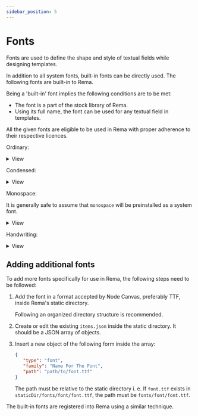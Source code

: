 ```yaml
---
sidebar_position: 5
---
```


# Fonts
Fonts are used to define the shape and style of textual fields while
designing templates.

In addition to all system fonts, built-in fonts can be directly used.
The following fonts are built-in to Rema.

Being a 'built-in' font implies the following conditions
are to be met:
- The font is a part of the stock library of Rema.
- Using its full name, the font can be used for any textual field in templates.

All the given fonts are eligible to be used in Rema with proper adherence to their respective licences.

Ordinary:

<details>
<summary>View</summary>

- [Dosis](https://fonts.google.com/specimen/Dosis)
   - Dosis Bold
   - Dosis Medium
   - Dosis Regular
   - Dosis
   - Dosis Semi Bold
   - Dosis Light
- [Mukta](https://fonts.google.com/specimen/Mukta)
   - Mukta Medium
   - Mukta Bold
   - Mukta Light
   - Mukta Semi Bold
   - Mukta Regular
   - Mukta
- [Roboto](https://fonts.google.com/specimen/Roboto)
   - Roboto Thin Italic
   - Roboto Light Italic
   - Roboto Black
   - Roboto Medium
   - Roboto Bold
   - Roboto Black Italic
   - Roboto Thin
   - Roboto Italic
   - Roboto Bold Italic
   - Roboto Light
   - Roboto Regular
   - Roboto
   - Roboto Medium Italic
- [Montserrat](https://fonts.google.com/specimen/Montserrat)
   - Montserrat Semi Bold
   - Montserrat Light Italic
   - Montserrat Black
   - Montserrat Medium
   - Montserrat Italic
   - Montserrat Semi Bold Italic
   - Montserrat Light
   - Montserrat Bold Italic
   - Montserrat Bold
   - Montserrat Medium Italic
   - Montserrat Black Italic
   - Montserrat Thin Italic
   - Montserrat Regular
   - Montserrat
   - Montserrat Thin
- [Poppins](https://fonts.google.com/specimen/Poppins)
   - Poppins Light
   - Poppins Italic
   - Poppins Regular
   - Poppins
   - Poppins BoldItalic
   - Poppins Medium
   - Poppins Thin Italic
   - Poppins Bold
   - Poppins Semi Bold
   - Poppins Black
   - Poppins Thin
   - Poppins Black Italic
   - Poppins Light Italic
   - Poppins Medium Italic
   - Poppins Semi Bold Italic
- [Ubuntu](https://fonts.google.com/specimen/Ubuntu)
   - Ubuntu Medium Italic
   - Ubuntu Light
   - Ubuntu Light Italic
   - Ubuntu Medium
   - Ubuntu Regular
   - Ubuntu
   - Ubuntu Bold
   - Ubuntu Bold Italic
   - Ubuntu Italic
- [Noto Sans](https://fonts.google.com/specimen/Noto+Sans)
   - Noto Sans Bold
   - Noto Sans Bold Italic
   - Noto Sans Regular
   - Noto Sans
   - Noto Sans Italic
- [Open Sans](https://fonts.google.com/specimen/Open+Sans)
   - Open Sans Light Italic
   - Open Sans Bold Italic
   - Open Sans Bold
   - Open Sans Regular
   - Open Sans
   - Open Sans Semi Bold Italic
   - Open Sans Italic
   - Open Sans Light
   - Open Sans Semi Bold

</details>

Condensed:

<details>
<summary>View</summary>

- [Roboto Condensed](https://fonts.google.com/specimen/Roboto+Condensed)
   - Roboto Condensed Bold Italic
   - Roboto Condensed Light
   - Roboto Condensed Light Italic
   - Roboto Condensed Bold
   - Roboto Condensed Italic
   - Roboto Condensed Regular
   - Roboto Condensed
- [Open Sans Condensed](https://fonts.google.com/specimen/Open+Sans+Condensed)
   - Open Sans Condensed Light Italic
   - Open Sans Condensed Light
   - Open Sans Condensed
   - Open Sans Condensed Bold

</details>

Monospace:

It is generally safe to assume that `monospace` will be preinstalled as a system
font.

<details>
<summary>View</summary>

- [Roboto Mono](https://fonts.google.com/specimen/Roboto+Mono)
   - Roboto Mono Thin
   - Roboto Mono Light
   - Roboto Mono Semi Bold Italic
   - Roboto Mono Light Italic
   - Roboto Mono Bold
   - Roboto Mono Bold Italic
   - Roboto Mono Thin Italic
   - Roboto Mono Regular
   - Roboto Mono
   - Roboto Mono Italic
   - Roboto Mono Semi Bold
   - Roboto Mono Medium
   - Roboto Mono Medium Italic

</details>

Handwriting:

<details>
<summary>View</summary>

- [Caveat](https://fonts.google.com/specimen/Caveat)
   - Caveat Medium
   - Caveat Semi Bold
   - Caveat Regular
   - Caveat
   - Caveat Bold
- [Pacifico](https://fonts.google.com/specimen/Pacifico)
   - Pacifico Regular
   - Pacifico
- [Patrick Hand](https://fonts.google.com/specimen/Patrick%20Hand)
   - Patrick Hand Regular
   - Patrick Hand
- [Satisfy](https://fonts.google.com/specimen/Satisfy)
   - Satisfy Regular
   - Satisfy
- [Indie Flower](https://fonts.google.com/specimen/Indie+Flower)
   - Indie Flower Regular
   - Indie Flower
- [Dancing Script](https://fonts.google.com/specimen/Dancing+Script)
   - Dancing Script Medium
   - Dancing Script Semi Bold
   - Dancing Script Bold
   - Dancing Script Regular
   - Dancing Script

</details>

## Adding additional fonts
To add more fonts specifically for use in Rema, the following
steps need to be followed:
1. Add the font in a format accepted by Node Canvas, preferably
   TTF, inside Rema's static directory.

   Following an organized directory structure is recommended.
2. Create or edit the existing `items.json` inside the static
   directory. It should be a JSON array of objects.
3. Insert a new object of the following form inside the array:
   ```json
   {
      "type": "font",
      "family": "Name For The Font",
      "path": "path/to/font.ttf"
   }
   ```
   The path must be relative to the static directory i. e. If
   `font.ttf` exists in `staticDir/fonts/font/font.ttf`, the path
   must be `fonts/font/font.ttf`.

The built-in fonts are registered into Rema using a similar technique.